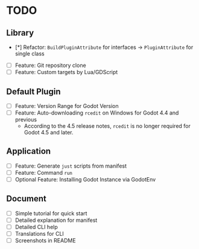 # TODO

## Library
- [*] Refactor: `BuildPluginAttribute` for interfaces -> `PluginAttribute` for single class
- [ ] Feature: Git repository clone
- [ ] Feature: Custom targets by Lua/GDScript

## Default Plugin

- [ ] Feature: Version Range for Godot Version
- [ ] Feature: Auto-downloading `rcedit` on Windows for Godot 4.4 and previous
    - According to the 4.5 release notes, `rcedit` is no longer required for Godot 4.5 and later.

## Application

- [ ] Feature: Generate `just` scripts from manifest
- [ ] Feature: Command `run`
- [ ] Optional Feature: Installing Godot Instance via GodotEnv

## Document

- [ ] Simple tutorial for quick start
- [ ] Detailed explanation for manifest
- [ ] Detailed CLI help
- [ ] Translations for CLI
- [ ] Screenshots in README